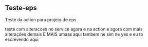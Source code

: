 ## Teste-eps
Teste da action para projeto de eps    

teste com alteracoes no service agora e na action e agora com mais alterações demais E MAIS umaas aqui tambem ne sim ne yes
e eu to escrevendo 
aqui
